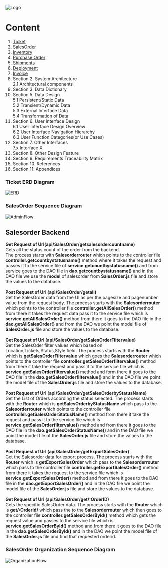 ![Logo](https://github.com/GeppettoSoftware/StahlsTest/blob/master/docs/favicon.ico?raw=true"Logo")
# Content 
1. [Ticket](#ticket-erd-diagram)
1. [SalesOrder](SalesOrder.md)<br/>
1. [Inventory](Inventory.md)<br/>
1. [Purchase Order](Purchaseorder.md)<br/>
1. [Shipments](Shipments.md)<br/>
1. [Deployment](Deployment.md)<br/>
1. [Invoice](Invoices.md)<br/>
  1. Section 
    2. System Architecture<br/>
    2.1 Architectural components<br/>
  1. Section 
    3. Data Dictionary<br/>
  1. Section 
    5. Data Design<br/>
    5.1 Persistent/Static Data<br/> 
    5.2 Transient/Dynamic Data<br/> 
    5.3 External Interface Data<br/> 
    5.4 Transformation of Data<br/>
 1. Section 
    6. User Interface Design<br/>
    6.1 User Interface Design Overview<br/>
    6.2 User Interface Navigation Hierarchy<br/>
    6.3 User Function Categories(or Use Cases)<br/>
 1. Section
    7. Other Interfaces<br/>
    7.x Interface X
 1. Section 
    8. Other Design Feature<br/>
 1. Section
    9. Requirements Traceability Matrix<br/>
 1. Section
    10. References<br/>
 1. Section
    11. Appendices<br/>


### Ticket ERD Diagram
![ERD](https://github.com/GeppettoSoftware/StahlsTest/blob/master/docs/Tickets%20ER%20Diagram.jpg?raw=true"ERD")
      

### SalesOrder Sequence Diagram
![AdminFlow](https://github.com/GeppettoSoftware/StahlsTest/blob/master/docs/salesOrderSequenceDiagram(ADMIN).jpg?raw=true"AdminFlow")

## Salesorder Backend 

 **Get Request of Url(api/SalesOrder/getsalesordercountname)** <br/>
 Gets all the status count of the order from the backend.<br/>The process starts with **Salesorderrouter** which points to the controller file **controller.getcountbystatusname()** method where it takes the request and passes it to the service file of **service.getcountbystatusname()** and from service goes to the DAO file in **dao.getcountbystatusname()** and in the DAO file we use the **model** of salesorder from **SalesOrder.js** file and store the values to the database.
  <br/>
  <br/>
  **Post Request of Url (api/SalesOrder/getall)** <br/>
    Get the SalesOrder data from the UI as per the pagesize and pagenumber value from the request body. The process starts with the **Salesorderrouter** which points to the controller file **controller.getAllSalesOrder()** method from there it takes the request data pass it to the service file which is **service.getAllSalesOrder()** method from there it goes to the DAO file in the **dao.getAllSalesOrder()** and from the DAO we point the model file of **SalesOrder.js** file and store the values to the database.
   <br/>
    <br/>
  **Get Request of Url (api/SalesOrder/getSalesOrderFiltervalue)** <br/>
    Get the SalesOder filter values which based on Location,Tickets,Status,Style field. The process starts with the **Router** which is **getSalesOrderFiltervalue**  which goes the **Salesorderrouter** which points to the controller file **controller.getSalesOrderfiltervalue()** method from there it take the request and pass it to the service file which is **service.getSalesOrderfiltervalue()** method and form there it goes to the DAO file in the **dao.getSalesOrderfiltervalue()** and in the DAO file we point the model file of the **SalesOrder.js** file and store the values to the database.
    <br/>
    <br/>
  **Post Request of Url (api/SalesOrder/getSalesOrderbyStatusName)**<br/>
    Get the List of Orders according the status selected. The process starts with the **Router** which is **getSalesOrderbyStatusName** which pass to the **Salesorderrouter** which points to the controller file **controller.getSalesOrderStatusName()** method from there it take the request and pass it to the service file which is **service.getSalesOrderfiltervalue()** method and from there it goes to the DAO file in the **dao.getSalesOrderStatusName()** and in the DAO file we point the model file of the **SalesOrder.js** file and store the values to the database.
    <br/>
    <br/>
**Post Request of Url (api/SalesOrder/getExportSalesOrder)**<br/>
  Get the Salesorder data for export process. The process starts with the **Router** which is **getExportSalesOrder** which pass to the **Salesorderrouter** which pass to the controller file **controller.getExportSalesOrder()** method from there it takes the request to the service file which is **service.getExportSalesOrder()** method and from there it goes to the DAO file in the **dao.getExportSalesOrder()** and in the DAO file we point the model file of the **SalesOrder.js** file and store the values to the database.
  <br/>
  <br/>
**Get Request of Url (api/SalesOrder/get/:OrderID)**<br/>
  Gets the specific SalesOrder data. The process starts with the **Router** which is **get/:OrderId/** which pass the to the **Salesorderrouter** which then goes to the controller file **controller.getSalesOrderById()** method which gets the request value and passes to the service file which is **service.getSalesOrderById()** method and from there it goes to the DAO file in the **dao.getSalesOrderById()** and in the DAO we point the model file of the **SalesOrder.js** file and find that requested orderid.


### SalesOrder Organization Sequence Diagram
![OrganizationFlow](https://github.com/GeppettoSoftware/StahlsTest/blob/master/docs/salesOrderSequenceDiagram(ORGANIZATION).jpg?raw=true"OrganizationFlow")
